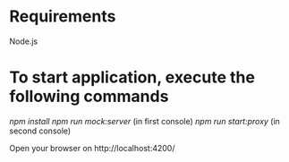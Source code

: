 # Requirements
Node.js

# To start application, execute the following commands
*npm install* 
*npm run mock:server* (in first console) 
*npm run start:proxy* (in second console) 
 
Open your browser on http://localhost:4200/